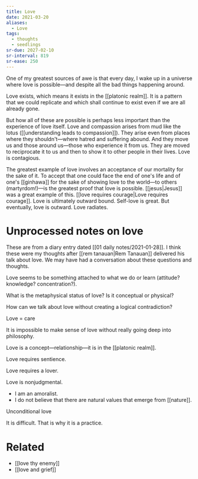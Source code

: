 ```yaml
---
title: Love
date: 2021-03-20
aliases:
  - Love
tags:
  - thoughts
  - seedlings
sr-due: 2027-02-10
sr-interval: 819
sr-ease: 250
---
```

One of my greatest sources of awe is that every day, I wake up in a universe where love is possible—and despite all the bad things happening around.

Love exists, which means it exists in the [[platonic realm]]. It is a pattern that we could replicate and which shall continue to exist even if we are all already gone.

But how all of these are possible is perhaps less important than the experience of love itself. Love and compassion arises from mud like the lotus ([[understanding leads to compassion]]). They arise even from places where they shouldn't—where hatred and suffering abound. And they move us and those around us—those who experience it from us. They are moved to reciprocate it to us and then to show it to other people in their lives. Love is contagious.

The greatest example of love involves an acceptance of our mortality for the sake of it. To accept that one could face the end of one's life and of one's [[ginhawa]] for the sake of showing love to the world—to others (martyrdom!)—is the greatest proof that love is possible. [[jesus|Jesus]] was a great example of this. [[love requires courage|Love requires courage]]. Love is ultimately outward bound. Self-love is great. But eventually, love is outward. Love radiates.

# Unprocessed notes on love

These are from a diary entry dated [[01 daily notes/2021-01-28]]. I think these were my thoughts after [[rem tanauan|Rem Tanauan]] delivered his talk about love. We may have had a conversation about these questions and thoughts.

Love seems to be something attached to what we do or learn (attitude? knowledge? concentration?).

What is the metaphysical status of love? Is it conceptual or physical?

How can we talk about love without creating a logical contradiction?

Love = care

It is impossible to make sense of love without really going deep into philosophy.

Love is a concept—relationship—it is in the [[platonic realm]].

Love requires sentience.

Love requires a lover.

Love is nonjudgmental.
- I am an amoralist.
- I do not believe that there are natural values that emerge from [[nature]].

Unconditional love

It is difficult. That is why it is a practice.

# Related

- [[love thy enemy]]
- [[love and grief]]